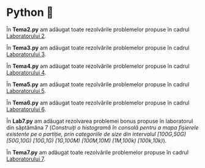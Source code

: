 # Python 🐍

În **Tema2.py** am adăugat toate rezolvările problemelor propuse în cadrul [Laboratorului 2](https://github.com/vcraciun/python-2023/blob/main/L2/l2.txt).

În **Tema3.py** am adăugat toate rezolvările problemelor propuse în cadrul [Laboratorului 3](https://sites.google.com/site/fiipythonprogramming/laboratories/lab-2?authuser=0).

În **Tema4.py** am adăugat toate rezolvările problemelor propuse în cadrul [Laboratorului 4](https://sites.google.com/site/fiipythonprogramming/laboratories/lab-3?authuser=0).

În **Tema5.py** am adăugat toate rezolvările problemelor propuse în cadrul [Laboratorului 5](https://gdt050579.github.io/python-course-fii/lab-4.html).

În **Tema6.py** am adăugat toate rezolvările problemelor propuse în cadrul [Laboratorului 6](https://gdt050579.github.io/python-course-fii/lab-5.html).

În **Lab7.py** am adăugat rezolvarea problemei bonus propuse în laboratorul din săptămâna 7 (*Construiți o histogramă în consolă pentru a mapa fișierele existente pe o partiție, prin categoriile de size din intervalul [100G,50G) [50G,10G) [10G,1G) [1G,100M) [100M,10M) [1M,100k) [100k,10k)*).

În **Tema7.py** am adăugat toate rezolvările problemelor propuse în cadrul [Laboratorului 7](https://gdt050579.github.io/python-course-fii/lab-6.html).